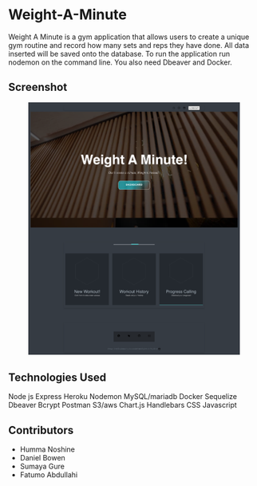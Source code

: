 # Weight-A-Minute

Weight A Minute is a gym application that allows users to create a unique gym routine and record how many sets and reps they have done. All data inserted will be saved onto the database. To run the application run nodemon on the command line. You also need Dbeaver and Docker.

## Screenshot

<figure>
<img src="./public/images/full.png">
</figure>

## Technologies Used

Node js
Express
Heroku
Nodemon
MySQL/mariadb
Docker
Sequelize
Dbeaver
Bcrypt
Postman
S3/aws
Chart.js
Handlebars
CSS
Javascript

## Contributors

- Humma Noshine
- Daniel Bowen
- Sumaya Gure
- Fatumo Abdullahi
